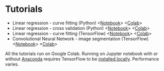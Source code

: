 # Tutorials

- Linear regression - curve fitting (Python) <[Notebook][part1_notebook]> <[Colab][part1_colab]>
- Linear regression - cross validation (Python) <[Notebook][part2_notebook]> <[Colab][part2_colab]>
- Linear regression - curve fitting (TensorFlow) <[Notebook][part3_notebook]> <[Colab][part2_colab]>
- Convolutional Neural Network - image segmentation (TensorFlow) <[Notebook][part4_notebook]> <[Colab][part3_colab]>

All the tutorials run on Google Colab. Running on Jupyter notebook with or without [Anaconda][tf_conda] requires TensorFlow to be [installed locally][tf_install]. Performance varies.


[part1_notebook]: https://github.com/YipengHu/ipmi/blob/dev/tutorials/01-CurveFitting.ipynb
[part1_colab]: https://colab.research.google.com/github/YipengHu/ipmi/blob/dev/tutorials/01-CurveFitting.ipynb

[part2_notebook]: https://github.com/YipengHu/ipmi/blob/dev/tutorials/02-CrossValidation.ipynb
[part2_colab]: https://colab.research.google.com/github/YipengHu/ipmi/blob/dev/tutorials/02-CrossValidation.ipynb

[part3_notebook]: https://github.com/YipengHu/ipmi/blob/dev/tutorials/03-CurveFitting-TensorFlow.ipynb
[part3_colab]: https://colab.research.google.com/github/YipengHu/ipmi/blob/dev/tutorials/03-CurveFitting-TensorFlow.ipynb

[part4_notebook]: https://github.com/YipengHu/ipmi/blob/dev/tutorials/04-ImageSegmentation-TensorFlow.ipynb
[part4_colab]: https://colab.research.google.com/github/YipengHu/ipmi/blob/dev/tutorials/04-ImageSegmentation-TensorFlow.ipynb

[tf_install]: https://www.tensorflow.org/install/
[tf_conda]: https://www.anaconda.com/blog/developer-blog/tensorflow-in-anaconda/
